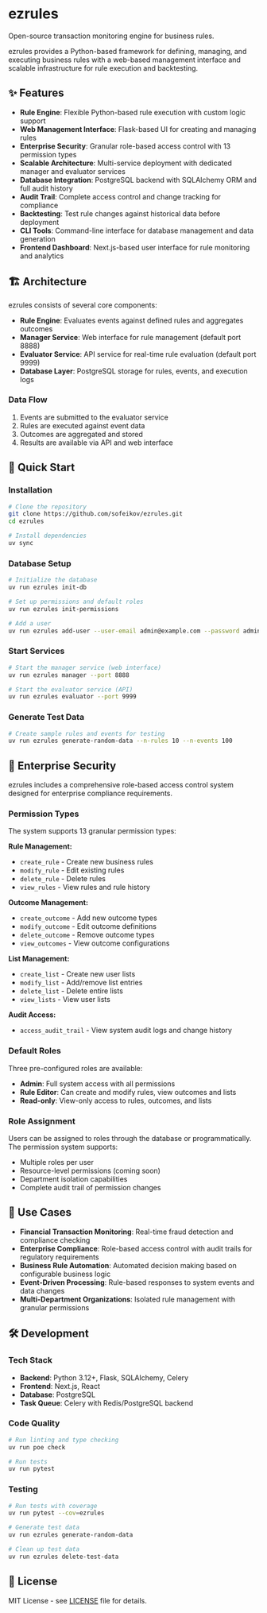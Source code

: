 # ezrules

Open-source transaction monitoring engine for business rules.

ezrules provides a Python-based framework for defining, managing, and executing business rules with a web-based management interface and scalable infrastructure for rule execution and backtesting.

## ✨ Features

- **Rule Engine**: Flexible Python-based rule execution with custom logic support
- **Web Management Interface**: Flask-based UI for creating and managing rules
- **Enterprise Security**: Granular role-based access control with 13 permission types
- **Scalable Architecture**: Multi-service deployment with dedicated manager and evaluator services
- **Database Integration**: PostgreSQL backend with SQLAlchemy ORM and full audit history
- **Audit Trail**: Complete access control and change tracking for compliance
- **Backtesting**: Test rule changes against historical data before deployment
- **CLI Tools**: Command-line interface for database management and data generation
- **Frontend Dashboard**: Next.js-based user interface for rule monitoring and analytics

## 🏗️ Architecture

ezrules consists of several core components:

- **Rule Engine**: Evaluates events against defined rules and aggregates outcomes
- **Manager Service**: Web interface for rule management (default port 8888)
- **Evaluator Service**: API service for real-time rule evaluation (default port 9999)
- **Database Layer**: PostgreSQL storage for rules, events, and execution logs

### Data Flow

1. Events are submitted to the evaluator service
2. Rules are executed against event data
3. Outcomes are aggregated and stored
4. Results are available via API and web interface

## 🚀 Quick Start

### Installation

```bash
# Clone the repository
git clone https://github.com/sofeikov/ezrules.git
cd ezrules

# Install dependencies
uv sync
```

### Database Setup

```bash
# Initialize the database
uv run ezrules init-db

# Set up permissions and default roles
uv run ezrules init-permissions

# Add a user
uv run ezrules add-user --user-email admin@example.com --password admin
```

### Start Services

```bash
# Start the manager service (web interface)
uv run ezrules manager --port 8888

# Start the evaluator service (API)
uv run ezrules evaluator --port 9999
```

### Generate Test Data

```bash
# Create sample rules and events for testing
uv run ezrules generate-random-data --n-rules 10 --n-events 100
```

## 🔐 Enterprise Security

ezrules includes a comprehensive role-based access control system designed for enterprise compliance requirements.

### Permission Types

The system supports 13 granular permission types:

**Rule Management:**
- `create_rule` - Create new business rules
- `modify_rule` - Edit existing rules
- `delete_rule` - Delete rules
- `view_rules` - View rules and rule history

**Outcome Management:**
- `create_outcome` - Add new outcome types
- `modify_outcome` - Edit outcome definitions
- `delete_outcome` - Remove outcome types
- `view_outcomes` - View outcome configurations

**List Management:**
- `create_list` - Create new user lists
- `modify_list` - Add/remove list entries
- `delete_list` - Delete entire lists
- `view_lists` - View user lists

**Audit Access:**
- `access_audit_trail` - View system audit logs and change history

### Default Roles

Three pre-configured roles are available:

- **Admin**: Full system access with all permissions
- **Rule Editor**: Can create and modify rules, view outcomes and lists
- **Read-only**: View-only access to rules, outcomes, and lists

### Role Assignment

Users can be assigned to roles through the database or programmatically. The permission system supports:

- Multiple roles per user
- Resource-level permissions (coming soon)
- Department isolation capabilities
- Complete audit trail of permission changes

## 💼 Use Cases

- **Financial Transaction Monitoring**: Real-time fraud detection and compliance checking
- **Enterprise Compliance**: Role-based access control with audit trails for regulatory requirements
- **Business Rule Automation**: Automated decision making based on configurable business logic
- **Event-Driven Processing**: Rule-based responses to system events and data changes
- **Multi-Department Organizations**: Isolated rule management with granular permissions

## 🛠️ Development

### Tech Stack

- **Backend**: Python 3.12+, Flask, SQLAlchemy, Celery
- **Frontend**: Next.js, React
- **Database**: PostgreSQL
- **Task Queue**: Celery with Redis/PostgreSQL backend

### Code Quality

```bash
# Run linting and type checking
uv run poe check

# Run tests
uv run pytest
```

### Testing

```bash
# Run tests with coverage
uv run pytest --cov=ezrules

# Generate test data
uv run ezrules generate-random-data

# Clean up test data
uv run ezrules delete-test-data
```

## 📄 License

MIT License - see [LICENSE](LICENSE) file for details.